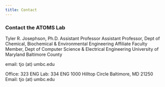 ```yaml
---
title: Contact
---
```



### Contact the ATOMS Lab

Tyler R. Josephson, Ph.D.
Assistant Professor
Assistant Professor, Dept of Chemical, Biochemical & Environmental Engineering
Affiliate Faculty Member, Dept of Computer Science & Electrical Engineering
University of Maryland Baltimore County

email: tjo (at) umbc.edu

Office: 323 ENG
Lab: 334 ENG
1000 Hilltop Circle
Baltimore, MD 21250
Email: tjo (at) umbc.edu
